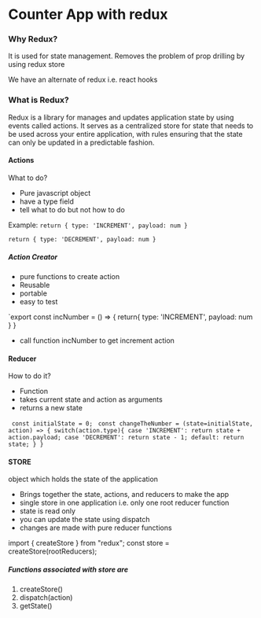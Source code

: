 # Counter App with redux

### Why Redux?
It is used for state management.
Removes the problem of prop drilling by using redux store

We have an alternate of redux i.e. react hooks

### What is Redux?
Redux is a library for manages and updates application state by using events called actions.
It serves as a centralized store for state that needs to be used across your entire application, 
with rules ensuring that the state can only be updated in a predictable fashion.

#### Actions
What to do?
- Pure javascript object 
- have a type field
- tell what to do but not how to do

Example:
`return {
    type: 'INCREMENT',
    payload: num
}`

`return {
    type: 'DECREMENT',
    payload: num
}`

##### Action Creator
- pure functions to create action
- Reusable
- portable
- easy to test

`export const incNumber = () => {
    return{
        type: 'INCREMENT',
        payload: num
    }
}

- call function incNumber to get increment action


#### Reducer
How to do it?
- Function
- takes current state and action as arguments
- returns a new state

` const initialState = 0;`
` const changeTheNumber = (state=initialState, action) => {
    switch(action.type){
        case 'INCREMENT': return state + action.payload;
        case 'DECREMENT': return state - 1;
        default: return state;
    }
}`

#### STORE
object which holds the state of the application
- Brings together the state, actions, and reducers to make the app
- single store in one application i.e. only one root reducer function
- state is read only
- you can update the state using dispatch
- changes are made with pure reducer functions

import { createStore } from "redux";
const store = createStore(rootReducers);

##### Functions associated with store are
1. createStore()
2. dispatch(action)
3. getState()



